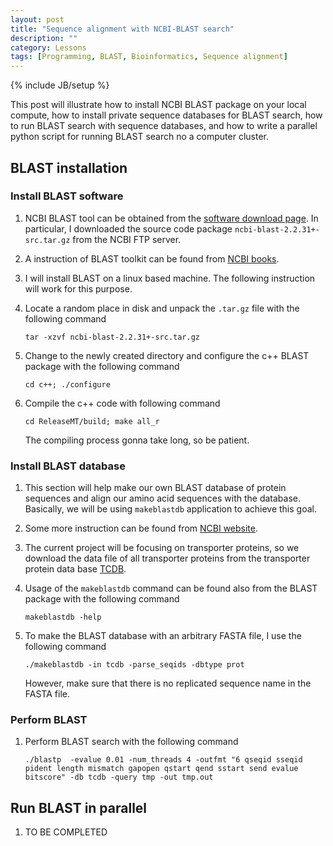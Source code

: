 ```yaml
---
layout: post
title: "Sequence alignment with NCBI-BLAST search"
description: ""
category: Lessons
tags: [Programming, BLAST, Bioinformatics, Sequence alignment]
---
```

{% include JB/setup %}



This post will illustrate how to install NCBI BLAST package on your local compute, how to install private sequence databases for BLAST search, how to run BLAST search with sequence databases, and how to write a parallel python script for running BLAST search no a computer cluster.

## BLAST installation

### Install BLAST software

1. NCBI BLAST tool can be obtained from the [software download page](http://blast.ncbi.nlm.nih.gov/Blast.cgi?PAGE_TYPE=BlastDocs&DOC_TYPE=Download). In particular, I downloaded the source code package `ncbi-blast-2.2.31+-src.tar.gz` from the NCBI FTP server.

1. A instruction of BLAST toolkit can be found from [NCBI books](http://www.ncbi.nlm.nih.gov/books/NBK279690/).

1. I will install BLAST on a linux based machine. The following instruction will work for this purpose. 

1. Locate a random place in disk and unpack the `.tar.gz` file with the following command

   `tar -xzvf ncbi-blast-2.2.31+-src.tar.gz`

1. Change to the newly created directory and configure the c++ BLAST package with the following command

	`cd c++; ./configure`

1. Compile the c++ code with following command

	`cd ReleaseMT/build; make all_r`

   The compiling process gonna take long, so be patient.
	
### Install BLAST database

1. This section will help make our own BLAST database of protein sequences and align our amino acid sequences with the database. Basically, we will be using `makeblastdb` application to achieve this goal.

1. Some more instruction can be found from [NCBI website](http://www.ncbi.nlm.nih.gov/books/NBK279688/).

1. The current project will be focusing on transporter proteins, so we download the data file of all transporter proteins from the transporter protein data base [TCDB](http://www.ncbi.nlm.nih.gov/books/NBK279688/).

1. Usage of the `makeblastdb` command can be found also from the BLAST package with the following command

   `makeblastdb -help`

1. To make the BLAST database with an arbitrary FASTA file, I use the following command 

   `./makeblastdb -in tcdb -parse_seqids -dbtype prot`

   However, make sure that there is no replicated sequence name in the FASTA file.

### Perform BLAST

1. Perform BLAST search with the following command

   `./blastp  -evalue 0.01 -num_threads 4 -outfmt "6 qseqid sseqid pident length mismatch gapopen qstart qend sstart send evalue bitscore" -db tcdb -query tmp -out tmp.out`




	
## Run BLAST in parallel

1. TO BE COMPLETED














